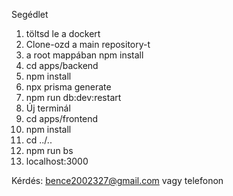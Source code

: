Segédlet

1. töltsd le a dockert
2. Clone-ozd a main repository-t
3. a root mappában npm install
4. cd apps/backend
5. npm install
6. npx prisma generate
7. npm run db:dev:restart
8. Új terminál
9. cd apps/frontend
10. npm install
11. cd ../..
12. npm run bs
13. localhost:3000 

Kérdés: bence2002327@gmail.com vagy telefonon

